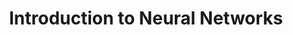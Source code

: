 ---
title: "Introduction to Neural Networks"
excerpt: "Introduction to Artificial Neural Networks. Some experience required<br/><img src='/images/a_gentle_intro_thumb.png'>"
collection: portfolio
---